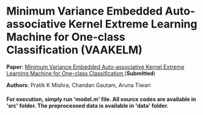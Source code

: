 # Minimum Variance Embedded Auto-associative Kernel Extreme Learning Machine for One-class Classification (VAAKELM)

**Paper**: <a href="https://arxiv.org/pdf/2011.12208.pdf"> Minimum Variance Embedded Auto-associative Kernel Extreme Learning Machine for One-class Classification </a> (**Submitted**)

**Authors**: Pratik K Mishra, Chandan Gautam, Aruna Tiwari

#### For execution, simply run 'model.m' file. All source codes are available in 'src' folder. The preprocessed data is available in 'data' folder.

